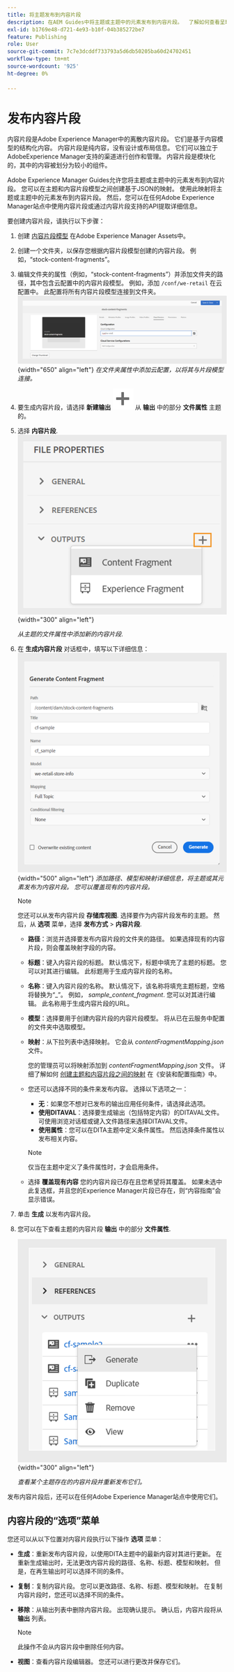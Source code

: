 ```yaml
---
title: 将主题发布到内容片段
description: 在AEM Guides中将主题或主题中的元素发布到内容片段。  了解如何查看呈现给某个主题的内容片段并重新发布它们。
exl-id: b1769e48-d721-4e93-b10f-04b385272be7
feature: Publishing
role: User
source-git-commit: 7c7e3dcddf733793a5d6db50205ba60d24702451
workflow-type: tm+mt
source-wordcount: '925'
ht-degree: 0%

---
```


# 发布内容片段

内容片段是Adobe Experience Manager中的离散内容片段。 它们是基于内容模型的结构化内容。 内容片段是纯内容，没有设计或布局信息。 它们可以独立于AdobeExperience Manager支持的渠道进行创作和管理。 内容片段是模块化的，其中的内容被划分为较小的组件。

Adobe Experience Manager Guides允许您将主题或主题中的元素发布到内容片段。 您可以在主题和内容片段模型之间创建基于JSON的映射。 使用此映射将主题或主题中的元素发布到内容片段。 然后，您可以在任何Adobe Experience Manager站点中使用内容片段或通过内容片段支持的API提取详细信息。


要创建内容片段，请执行以下步骤：

1. 创建 [内容片段模型](https://experienceleague.adobe.com/docs/experience-manager-65/assets/content-fragments/content-fragments-models.html?lang=zh-Hans) 在Adobe Experience Manager Assets中。
1. 创建一个文件夹，以保存您根据内容片段模型创建的内容片段。 例如，“stock-content-fragments”。
1. 编辑文件夹的属性（例如，“stock-content-fragments”）并添加文件夹的路径，其中包含云配置中的内容片段模型。
例如，添加 `/conf/we-retail` 在云配置中。 此配置将所有内容片段模型连接到文件夹。\
   ![在文件夹属性中添加云配置详细信息](images/fragment-folder-cloud-configuration.png){width="650" align="left"}
   *在文件夹属性中添加云配置，以将其与片段模型连接。*

1. 要生成内容片段，请选择 **新建输出** ![新建输出图标](./images/Add_icon.svg) 从 **输出** 中的部分 **文件属性** 主题的。
1. 选择 **内容片段**.\
   ![文件属性选项选项卡](./images/file-properties-outputs-tab.png){width="300" align="left"}

   *从主题的文件属性中添加新的内容片段*.

1. 在 **生成内容片段** 对话框中，填写以下详细信息：
   ![在“发布为内容片段”对话框中添加片段模型和映射详细信息](images/content-fragment-publish.png){width="500" align="left"}
   *添加路径、模型和映射详细信息，将主题或其元素发布为内容片段。 您可以覆盖现有的内容片段。*

   >[!NOTE]
   >
   >您还可以从发布内容片段 **存储库视图**. 选择要作为内容片段发布的主题。 然后，从 **选项** 菜单，选择 **发布方式** > **内容片段**.

   * **路径**：浏览并选择要发布内容片段的文件夹的路径。 如果选择现有的内容片段，则会覆盖映射字段的内容。
   * **标题**：键入内容片段的标题。 默认情况下，标题中填充了主题的标题。 您可以对其进行编辑。 此标题用于生成内容片段的名称。
   * **名称**：键入内容片段的名称。 默认情况下，该名称将填充主题标题，空格将替换为“_”。 例如， *sample_content_fragment*. 您可以对其进行编辑。  此名称用于生成内容片段的URL。
   * **模型**：选择要用于创建内容片段的内容片段模型。 将从已在云服务中配置的文件夹中选取模型。
   * **映射**：从下拉列表中选择映射。 它会从 *contentFragmentMapping.json* 文件。



     您的管理员可以将映射添加到 *contentFragmentMapping.json* 文件。 详细了解如何 [创建主题和内容片段之间的映射](../cs-install-guide/conf-content-fragment-mapping-cs.md) 在《安装和配置指南》中。

   * 您还可以选择不同的条件来发布内容。  选择以下选项之一：


      * **无**：如果您不想对已发布的输出应用任何条件，请选择此选项。
      * **使用DITAVAL**：选择要生成输出（包括特定内容）的DITAVAL文件。 可使用浏览对话框或键入文件路径来选择DITAVAL文件。
      * **使用属性**：您可以在DITA主题中定义条件属性。 然后选择条件属性以发布相关内容。
     >[!NOTE]
     > 
     >仅当在主题中定义了条件属性时，才会启用条件。



   * 选择 **覆盖现有内容** 您的内容片段已存在且您希望将其覆盖。 如果未选中此复选框，并且您的Experience Manager片段已存在，则“内容指南”会显示错误。
1. 单击 **生成** 以发布内容片段。

1. 您可以在下查看主题的内容片段 **输出** 中的部分 **文件属性**.

   ![查看主题的内容片段](images/outputs-options-menu.png){width="300" align="left"}

   *查看某个主题存在的内容片段并重新发布它们。*


发布内容片段后，还可以在任何Adobe Experience Manager站点中使用它们。




## 内容片段的“选项”菜单

您还可以从以下位置对内容片段执行以下操作 **选项** 菜单：

* **生成**：重新发布内容片段，以使用DITA主题中的最新内容对其进行更新。 在重新生成输出时，无法更改内容片段的路径、名称、标题、模型和映射。 但是，在再生输出时可以选择不同的条件。

* **复制**：复制内容片段。 您可以更改路径、名称、标题、模型和映射。 在复制内容片段时，您还可以选择不同的条件。

* **移除**：从输出列表中删除内容片段。 出现确认提示。 确认后，内容片段将从 **输出** 列表。

  >[!NOTE]
  >
  > 此操作不会从内容片段中删除任何内容。

* **视图**：查看内容片段编辑器。 您还可以进行更改并保存它们。


